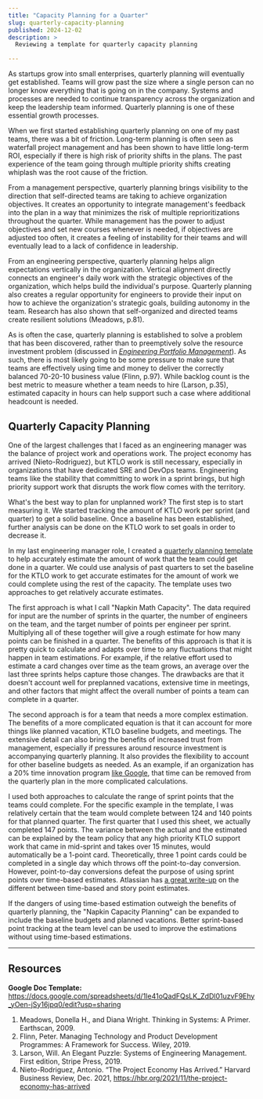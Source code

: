 ```yaml
---
title: "Capacity Planning for a Quarter"
slug: quarterly-capacity-planning
published: 2024-12-02
description: >
  Reviewing a template for quarterly capacity planning

---
```


As startups grow into small enterprises, quarterly planning will eventually get established. Teams
will grow past the size where a single person can no longer know everything that is going on in the
company. Systems and processes are needed to continue transparency across the organization and keep
the leadership team informed. Quarterly planning is one of these essential growth processes.

When we first started establishing quarterly planning on one of my past teams, there was a bit of
friction. Long-term planning is often seen as waterfall project management and has been shown to
have little long-term ROI, especially if there is high risk of priority shifts in the plans. The
past experience of the team going through multiple priority shifts creating whiplash was the root
cause of the friction.

From a management perspective, quarterly planning brings visibility to the direction that
self-directed teams are taking to achieve organization objectives. It creates an opportunity to
integrate management's feedback into the plan in a way that minimizes the risk of multiple
reprioritizations throughout the quarter. While management has the power to adjust objectives and
set new courses whenever is needed, if objectives are adjusted too often, it creates a feeling of
instability for their teams and will eventually lead to a lack of confidence in leadership.

From an engineering perspective, quarterly planning helps align expectations vertically in the
organization. Vertical alignment directly connects an engineer's daily work with the strategic
objectives of the organization, which helps build the individual's purpose. Quarterly planning also
creates a regular opportunity for engineers to provide their input on how to achieve the
organization's strategic goals, building autonomy in the team. Research has also shown that
self-organized and directed teams create resilient solutions (Meadows, p.81).

As is often the case, quarterly planning is established to solve a problem that has been discovered,
rather than to preemptively solve the resource investment problem (discussed in 
[_Engineering Portfolio Management_](/posts/engineering-portfolio-management-part1)). As such, there
is most likely going to be some pressure to make sure that teams are effectively using time and
money to deliver the correctly balanced 70-20-10 business value (Flinn, p.97). While backlog count
is the best metric to measure whether a team needs to hire (Larson, p.35), estimated capacity in
hours can help support such a case where additional headcount is needed.


## Quarterly Capacity Planning 

One of the largest challenges that I faced as an engineering manager was the balance of project work
and operations work. The project economy has arrived (Nieto-Rodriguez), but KTLO work is still
necessary, especially in organizations that have dedicated SRE and DevOps teams. Engineering teams
like the stability that committing to work in a sprint brings, but high priority support work that
disrupts the work flow comes with the territory.

What's the best way to plan for unplanned work? The first step is to start measuring it. We started 
tracking the amount of KTLO work per sprint (and quarter) to get a solid baseline. Once a baseline
has been established, further analysis can be done on the KTLO work to set goals in order to
decrease it.

In my last engineering manager role, I created a 
[quarterly planning template](https://docs.google.com/spreadsheets/d/1Ie41oQadFQsLK_ZdDl01uzvF9Ehy_yOen-jSy16jpq0/edit?usp=sharing) 
to help accurately estimate the amount of work that the team could get done in a quarter. We could
use analysis of past quarters to set the baseline for the KTLO work to get accurate estimates for
the amount of work we could complete using the rest of the capacity. The template uses two
approaches to get relatively accurate estimates.

The first approach is what I call "Napkin Math Capacity". The data required for input are the number
of sprints in the quarter, the number of engineers on the team, and the target number of points per
engineer per sprint. Multiplying all of these together will give a rough estimate for how many
points can be finished in a quarter. The benefits of this approach is that it is pretty quick to
calculate and adapts over time to any fluctuations that might happen in team estimations. For
example, if the relative effort used to estimate a card changes over time as the team grows, an
average over the last three sprints helps capture those changes. The drawbacks are that it doesn't
account well for preplanned vacations, extensive time in meetings, and other factors that might
affect the overall number of points a team can complete in a quarter.

The second approach is for a team that needs a more complex estimation. The benefits of a more
complicated equation is that it can account for more things like planned vacation, KTLO baseline
budgets, and meetings. The extensive detail can also bring the benefits of increased trust from
management, especially if pressures around resource investment is accompanying quarterly planning.
It also provides the flexibility to account for other baseline budgets as needed. As an example, if
an organization has a 20% time innovation program 
[like Google](https://ebsedu.org/blog/google-tapping-workplace-actualization-20-time-rule), that
time can be removed from the quarterly plan in the more complicated calculations.

I used both approaches to calculate the range of sprint points that the teams could complete. For
the specific example in the template, I was relatively certain that the team would complete between
124 and 140 points for that planned quarter. The first quarter that I used this sheet, we actually
completed 147 points. The variance between the actual and the estimated can be explained by the team
policy that any high priority KTLO support work that came in mid-sprint and takes over 15 minutes,
would automatically be a 1-point card. Theoretically, three 1 point cards could be completed in a
single day which throws off the point-to-day conversion. However, point-to-day conversions defeat
the purpose of using sprint points over time-based estimates. Atlassian has 
[a great write-up](https://www.atlassian.com/agile/project-management/estimation) on the different
between time-based and story point estimates.

If the dangers of using time-based estimation outweigh the benefits of quarterly planning, the
"Napkin Capacity Planning" can be expanded to include the baseline budgets and planned vacations.
Better sprint-based point tracking at the team level can be used to improve the estimations without
using time-based estimations.


---

## Resources

**Google Doc Template:** https://docs.google.com/spreadsheets/d/1Ie41oQadFQsLK_ZdDl01uzvF9Ehy_yOen-jSy16jpq0/edit?usp=sharing

1. Meadows, Donella H., and Diana Wright. Thinking in Systems: A Primer. Earthscan, 2009.
2. Flinn, Peter. Managing Technology and Product Development Programmes: A Framework for Success. Wiley, 2019.
3. Larson, Will. An Elegant Puzzle: Systems of Engineering Management. First edition, Stripe Press, 2019.
4. Nieto-Rodriguez, Antonio. “The Project Economy Has Arrived.” Harvard Business Review, Dec. 2021, https://hbr.org/2021/11/the-project-economy-has-arrived

